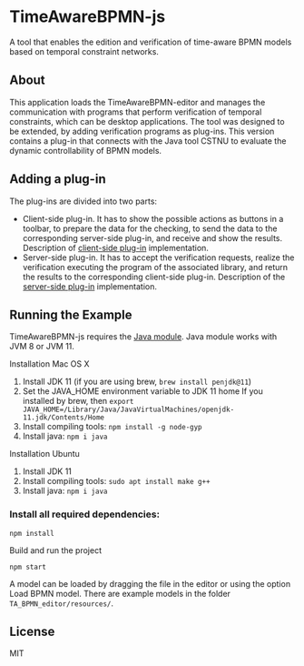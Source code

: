# TimeAwareBPMN-js

A tool that enables the edition and verification of time-aware BPMN models based on temporal constraint networks.


## About

This application loads the TimeAwareBPMN-editor and manages the communication with programs that perform verification of temporal constraints, which can be desktop applications. 
The tool was designed to be extended, by adding verification programs as plug-ins. 
This version contains a plug-in that connects with the Java tool CSTNU to evaluate the dynamic controllability of BPMN models. 

## Adding a plug-in

The plug-ins are divided into two parts:
* Client-side plug-in. It has to show the possible actions as buttons in a toolbar, to prepare the data for the checking, to send the data to the corresponding server-side plug-in, and receive and show the results. Description of [client-side plug-in](./TA_BPMN_editor/app/temporal-modeler/temporal-plugins-client/README.md) implementation.
* Server-side plug-in. It has to accept the verification requests, realize the verification executing the program of the associated library, and return the results to the corresponding client-side plug-in. Description of the [server-side plug-in](./temporal-plugins-server/README.md) implementation.

## Running the Example


TimeAwareBPMN-js requires the [Java module](https://www.npmjs.com/package/java). Java module works with JVM 8 or JVM 11.

Installation Mac OS X

1. Install JDK 11 (if you are using brew, `brew install penjdk@11`)
2. Set the JAVA_HOME environment variable to JDK 11 home
If you installed by brew, then `export JAVA_HOME=/Library/Java/JavaVirtualMachines/openjdk-11.jdk/Contents/Home`
3. Install compiling tools: `npm install -g node-gyp`
4. Install java: `npm i java`


Installation Ubuntu

1. Install JDK 11
2. Install compiling tools: `sudo apt install make g++`
3. Install java: `npm i java`


### Install all required dependencies:


```
npm install
```

Build and run the project

```
npm start
```
A model can be loaded by dragging the file in the editor or using the option Load BPMN model. There are example models in the folder `TA_BPMN_editor/resources/`.

## License

MIT
